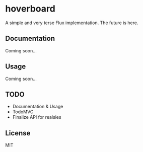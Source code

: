 # hoverboard

A simple and very terse Flux implementation. The future is here.

## Documentation

Coming soon...

## Usage

Coming soon...

## TODO

- Documentation & Usage
- TodoMVC
- Finalize API for realsies

## License

MIT